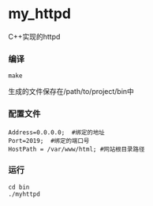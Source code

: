 # my_httpd
C++实现的httpd

### 编译
```make```

生成的文件保存在/path/to/project/bin中

### 配置文件

```
Address=0.0.0.0;  #绑定的地址
Port=2019;  #绑定的端口号
HostPath = /var/www/html; #网站根目录路径
```

### 运行

```
cd bin
./myhttpd
```
